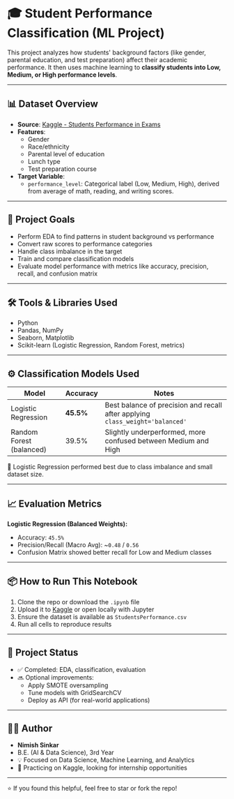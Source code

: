 # 🎓 Student Performance Classification (ML Project)

This project analyzes how students' background factors (like gender, parental education, and test preparation) affect their academic performance. It then uses machine learning to **classify students into Low, Medium, or High performance levels**.

---

## 📊 Dataset Overview

- **Source**: [Kaggle - Students Performance in Exams](https://www.kaggle.com/datasets/spscientist/students-performance-in-exams)
- **Features**:
  - Gender
  - Race/ethnicity
  - Parental level of education
  - Lunch type
  - Test preparation course
- **Target Variable**:
  - `performance_level`: Categorical label (Low, Medium, High), derived from average of math, reading, and writing scores.

---

## 🎯 Project Goals

- Perform EDA to find patterns in student background vs performance
- Convert raw scores to performance categories
- Handle class imbalance in the target
- Train and compare classification models
- Evaluate model performance with metrics like accuracy, precision, recall, and confusion matrix

---

## 🛠️ Tools & Libraries Used

- Python
- Pandas, NumPy
- Seaborn, Matplotlib
- Scikit-learn (Logistic Regression, Random Forest, metrics)

---

## ⚙️ Classification Models Used

| Model                      | Accuracy | Notes |
|---------------------------|----------|-------|
| Logistic Regression       | **45.5%** | Best balance of precision and recall after applying `class_weight='balanced'` |
| Random Forest (balanced)  | 39.5%     | Slightly underperformed, more confused between Medium and High |

📌 Logistic Regression performed best due to class imbalance and small dataset size.

---

## 📈 Evaluation Metrics

**Logistic Regression (Balanced Weights):**
- Accuracy: `45.5%`
- Precision/Recall (Macro Avg): ~`0.48` / `0.56`
- Confusion Matrix showed better recall for Low and Medium classes

---

## 📦 How to Run This Notebook

1. Clone the repo or download the `.ipynb` file
2. Upload it to [Kaggle](https://www.kaggle.com) or open locally with Jupyter
3. Ensure the dataset is available as `StudentsPerformance.csv`
4. Run all cells to reproduce results

---

## 📌 Project Status

- ✅ Completed: EDA, classification, evaluation
- 🔜 Optional improvements:
  - Apply SMOTE oversampling
  - Tune models with GridSearchCV
  - Deploy as API (for real-world applications)

---

## 👨‍💻 Author

- **Nimish Sinkar**
- B.E. (AI & Data Science), 3rd Year
- 💡 Focused on Data Science, Machine Learning, and Analytics
- 📂 Practicing on Kaggle, looking for internship opportunities

---

⭐ If you found this helpful, feel free to star or fork the repo!
